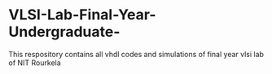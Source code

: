 # VLSI-Lab-Final-Year-Undergraduate-
This respository contains all vhdl codes and simulations of final year vlsi lab of NIT Rourkela
